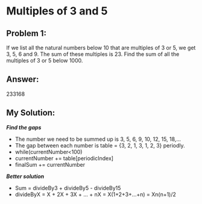 # **Multiples of 3 and 5**
## Problem 1:
If we list all the natural numbers below 10 that are multiples of 3 or 5, we get 3, 5, 6 and 9. The sum of these multiples is 23.
Find the sum of all the multiples of 3 or 5 below 1000.

## Answer:
233168

## My Solution:
***Find the gaps***
+ The number we need to be summed up is 3, 5, 6, 9, 10, 12, 15, 18,...
+ The gap between each number is table = {3, 2, 1, 3, 1, 2, 3} periodly.
+ while(currentNumber<100)
+ currentNumber += table[periodicIndex]
+ finalSum += currentNumber

***Better solution***
+ Sum = divideBy3 + divideBy5 - divideBy15
+ divideByX = X + 2X + 3X + ... + nX = X(1+2+3+...+n) = Xn(n+1)/2